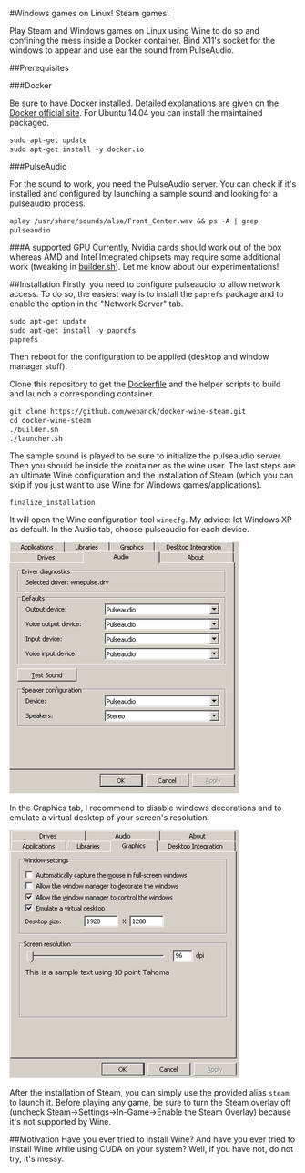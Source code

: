 #Windows games on Linux! Steam games!

Play Steam and Windows games on Linux using Wine to do so and confining the mess inside a Docker container.
Bind X11's socket for the windows to appear and use ear the sound from PulseAudio.

##Prerequisites

###Docker

Be sure to have Docker installed. Detailed explanations are given on the [Docker official site](https://docs.docker.com/installation/).
For Ubuntu 14.04 you can install the maintained packaged.
```
sudo apt-get update
sudo apt-get install -y docker.io
```

###PulseAudio

For the sound to work, you need the PulseAudio server.
You can check if it's installed and configured by launching a sample sound and looking for a pulseaudio process.
```
aplay /usr/share/sounds/alsa/Front_Center.wav && ps -A | grep pulseaudio
```

###A supported GPU
Currently, Nvidia cards should work out of the box whereas AMD and Intel Integrated chipsets may require some additional work (tweaking in [builder.sh](./builder.sh)). Let me know about our experimentations!

##Installation
Firstly, you need to configure pulseaudio to allow network access.
To do so, the easiest way is to install the `paprefs` package and to enable the option in the "Network Server" tab.
```
sudo apt-get update
sudo apt-get install -y paprefs
paprefs
```
Then reboot for the configuration to be applied (desktop and window manager stuff).

Clone this repository to get the [Dockerfile](./Dockerfile) and the helper scripts to build and launch a corresponding container.
```
git clone https://github.com/webanck/docker-wine-steam.git
cd docker-wine-steam
./builder.sh
./launcher.sh
```
The sample sound is played to be sure to initialize the pulseaudio server.
Then you should be inside the container as the wine user. The last steps are an ultimate Wine configuration and the installation of Steam (which you can skip if you just want to use Wine for Windows games/applications).
```
finalize_installation
```
It will open the Wine configuration tool `winecfg`.
My advice: let Windows XP as default.
In the Audio tab, choose pulseaudio for each device.

![audio tab configuration](./winecfg-audio.png)

In the Graphics tab, I recommend to disable windows decorations and to emulate a virtual desktop of your screen's resolution.

![graphics tab configuration](./winecfg-graphics.png)

After the installation of Steam, you can simply use the provided alias `steam` to launch it.
Before playing any game, be sure to turn the Steam overlay off (uncheck Steam->Settings->In-Game->Enable the Steam Overlay) because it's not supported by Wine.

##Motivation
Have you ever tried to install Wine?
And have you ever tried to install Wine while using CUDA on your system?
Well, if you have not, do not try, it's messy.
